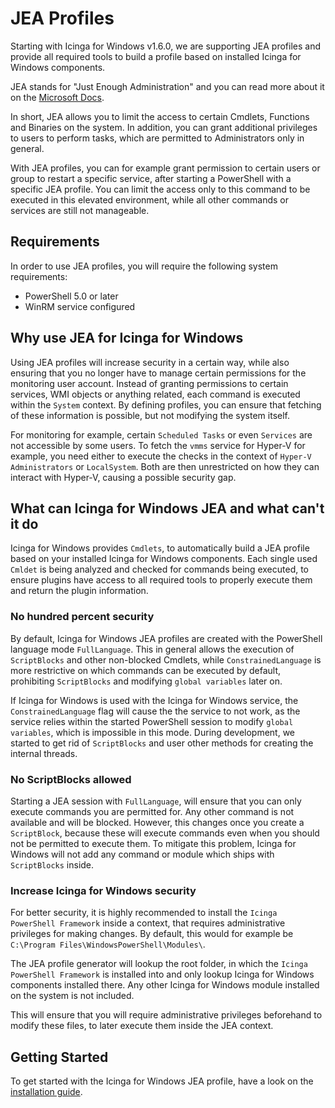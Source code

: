 # JEA Profiles

Starting with Icinga for Windows v1.6.0, we are supporting JEA profiles and provide all required tools to build a profile based on installed Icinga for Windows components.

JEA stands for "Just Enough Administration" and you can read more about it on the [Microsoft Docs](https://docs.microsoft.com/en-us/powershell/scripting/learn/remoting/jea/overview).

In short, JEA allows you to limit the access to certain Cmdlets, Functions and Binaries on the system. In addition, you can grant additional privileges to users to perform tasks, which are permitted to Administrators only in general.

With JEA profiles, you can for example grant permission to certain users or group to restart a specific service, after starting a PowerShell with a specific JEA profile. You can limit the access only to this command to be executed in this elevated environment, while all other commands or services are still not manageable.

## Requirements

In order to use JEA profiles, you will require the following system requirements:

* PowerShell 5.0 or later
* WinRM service configured

## Why use JEA for Icinga for Windows

Using JEA profiles will increase security in a certain way, while also ensuring that you no longer have to manage certain permissions for the monitoring user account. Instead of granting permissions to certain services, WMI objects or anything related, each command is executed within the `System` context. By defining profiles, you can ensure that fetching of these information is possible, but not modifying the system itself.

For monitoring for example, certain `Scheduled Tasks` or even `Services` are not accessible by some users. To fetch the `vmms` service for Hyper-V for example, you need either to execute the checks in the context of `Hyper-V Administrators` or `LocalSystem`. Both are then unrestricted on how they can interact with Hyper-V, causing a possible security gap.

## What can Icinga for Windows JEA and what can't it do

Icinga for Windows provides `Cmdlets`, to automatically build a JEA profile based on your installed Icinga for Windows components. Each single used `Cmldet` is being analyzed and checked for commands being executed, to ensure plugins have access to all required tools to properly execute them and return the plugin information.

### No hundred percent security

By default, Icinga for Windows JEA profiles are created with the PowerShell language mode `FullLanguage`. This in general allows the execution of `ScriptBlocks` and other non-blocked Cmdlets, while `ConstrainedLanguage` is more restrictive on which commands can be executed by default, prohibiting `ScriptBlocks` and modifying `global variables` later on.

If Icinga for Windows is used with the Icinga for Windows service, the `ConstrainedLanguage` flag will cause the the service to not work, as the service relies within the started PowerShell session to modify `global variables`, which is impossible in this mode. During development, we started to get rid of `ScriptBlocks` and user other methods for creating the internal threads.

### No ScriptBlocks allowed

Starting a JEA session with `FullLanguage`, will ensure that you can only execute commands you are permitted for. Any other command is not available and will be blocked. However, this changes once you create a `ScriptBlock`, because these will execute commands even when you should not be permitted to execute them. To mitigate this problem, Icinga for Windows will not add any command or module which ships with `ScriptBlocks` inside.

### Increase Icinga for Windows security

For better security, it is highly recommended to install the `Icinga PowerShell Framework` inside a context, that requires administrative privileges for making changes. By default, this would for example be `C:\Program Files\WindowsPowerShell\Modules\`.

The JEA profile generator will lookup the root folder, in which the `Icinga PowerShell Framework` is installed into and only lookup Icinga for Windows components installed there. Any other Icinga for Windows module installed on the system is not included.

This will ensure that you will require administrative privileges beforehand to modify these files, to later execute them inside the JEA context.

## Getting Started

To get started with the Icinga for Windows JEA profile, have a look on the [installation guide](02-Installation.md).
